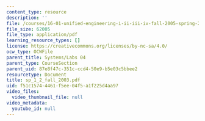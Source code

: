 ```yaml
---
content_type: resource
description: ''
file: /courses/16-01-unified-engineering-i-ii-iii-iv-fall-2005-spring-2006/f51c15744461f5ee04f5a1f225d4aa97_sp_1_2_fall_2003.pdf
file_size: 62005
file_type: application/pdf
learning_resource_types: []
license: https://creativecommons.org/licenses/by-nc-sa/4.0/
ocw_type: OCWFile
parent_title: Systems/Labs 04
parent_type: CourseSection
parent_uid: 87e8f47c-351c-ccd4-50e9-b5e03c5bbee2
resourcetype: Document
title: sp_1_2_fall_2003.pdf
uid: f51c1574-4461-f5ee-04f5-a1f225d4aa97
video_files:
  video_thumbnail_file: null
video_metadata:
  youtube_id: null
---
```

